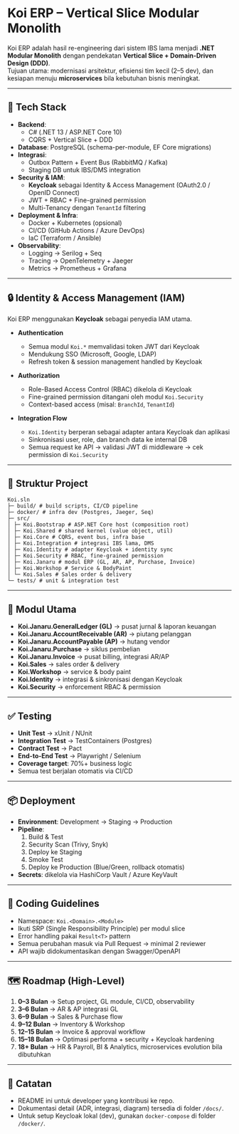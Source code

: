 # Koi ERP – Vertical Slice Modular Monolith

Koi ERP adalah hasil re-engineering dari sistem IBS lama menjadi **.NET Modular Monolith** dengan pendekatan **Vertical Slice + Domain-Driven Design (DDD)**.  
Tujuan utama: modernisasi arsitektur, efisiensi tim kecil (2–5 dev), dan kesiapan menuju **microservices** bila kebutuhan bisnis meningkat.

---

## 🚀 Tech Stack

- **Backend**:  
  - C# (.NET 13 / ASP.NET Core 10)  
  - CQRS + Vertical Slice + DDD  
- **Database**: PostgreSQL (schema-per-module, EF Core migrations)  
- **Integrasi**:  
  - Outbox Pattern + Event Bus (RabbitMQ / Kafka)  
  - Staging DB untuk IBS/DMS integration  
- **Security & IAM**:  
  - **Keycloak** sebagai Identity & Access Management (OAuth2.0 / OpenID Connect)  
  - JWT + RBAC + Fine-grained permission  
  - Multi-Tenancy dengan `TenantId` filtering  
- **Deployment & Infra**:  
  - Docker + Kubernetes (opsional)  
  - CI/CD (GitHub Actions / Azure DevOps)  
  - IaC (Terraform / Ansible)  
- **Observability**:  
  - Logging → Serilog + Seq  
  - Tracing → OpenTelemetry + Jaeger  
  - Metrics → Prometheus + Grafana  

---

## 🔒 Identity & Access Management (IAM)

Koi ERP menggunakan **Keycloak** sebagai penyedia IAM utama.  

- **Authentication**  
  - Semua modul `Koi.*` memvalidasi token JWT dari Keycloak  
  - Mendukung SSO (Microsoft, Google, LDAP)  
  - Refresh token & session management handled by Keycloak  

- **Authorization**  
  - Role-Based Access Control (RBAC) dikelola di Keycloak  
  - Fine-grained permission ditangani oleh modul `Koi.Security`  
  - Context-based access (misal: `BranchId`, `TenantId`)  

- **Integration Flow**  
  - `Koi.Identity` berperan sebagai adapter antara Keycloak dan aplikasi  
  - Sinkronisasi user, role, dan branch data ke internal DB  
  - Semua request ke API → validasi JWT di middleware → cek permission di `Koi.Security`  

---

## 📂 Struktur Project

```
Koi.sln
├─ build/ # build scripts, CI/CD pipeline
├─ docker/ # infra dev (Postgres, Jaeger, Seq)
├─ src/
│ ├─ Koi.Bootstrap # ASP.NET Core host (composition root)
│ ├─ Koi.Shared # shared kernel (value object, util)
│ ├─ Koi.Core # CQRS, event bus, infra base
│ ├─ Koi.Integration # integrasi IBS lama, DMS
│ ├─ Koi.Identity # adapter Keycloak + identity sync
│ ├─ Koi.Security # RBAC, fine-grained permission
│ ├─ Koi.Janaru # modul ERP (GL, AR, AP, Purchase, Invoice)
│ ├─ Koi.Workshop # Service & BodyPaint
│ └─ Koi.Sales # Sales order & delivery
└─ tests/ # unit & integration test
```


---

## 🧩 Modul Utama

- **Koi.Janaru.GeneralLedger (GL)** → pusat jurnal & laporan keuangan  
- **Koi.Janaru.AccountReceivable (AR)** → piutang pelanggan  
- **Koi.Janaru.AccountPayable (AP)** → hutang vendor  
- **Koi.Janaru.Purchase** → siklus pembelian  
- **Koi.Janaru.Invoice** → pusat billing, integrasi AR/AP  
- **Koi.Sales** → sales order & delivery  
- **Koi.Workshop** → service & body paint  
- **Koi.Identity** → integrasi & sinkronisasi dengan Keycloak  
- **Koi.Security** → enforcement RBAC & permission  

---

## ✅ Testing

- **Unit Test** → xUnit / NUnit  
- **Integration Test** → TestContainers (Postgres)  
- **Contract Test** → Pact  
- **End-to-End Test** → Playwright / Selenium  
- **Coverage target**: 70%+ business logic  
- Semua test berjalan otomatis via CI/CD  

---

## 📦 Deployment

- **Environment**: Development → Staging → Production  
- **Pipeline**:  
  1. Build & Test  
  2. Security Scan (Trivy, Snyk)  
  3. Deploy ke Staging  
  4. Smoke Test  
  5. Deploy ke Production (Blue/Green, rollback otomatis)  
- **Secrets**: dikelola via HashiCorp Vault / Azure KeyVault  

---

## 📑 Coding Guidelines

- Namespace: `Koi.<Domain>.<Module>`  
- Ikuti SRP (Single Responsibility Principle) per modul slice  
- Error handling pakai `Result<T>` pattern  
- Semua perubahan masuk via Pull Request → minimal 2 reviewer  
- API wajib didokumentasikan dengan Swagger/OpenAPI  

---

## 🗺️ Roadmap (High-Level)

1. **0–3 Bulan** → Setup project, GL module, CI/CD, observability  
2. **3–6 Bulan** → AR & AP integrasi GL  
3. **6–9 Bulan** → Sales & Purchase flow  
4. **9–12 Bulan** → Inventory & Workshop  
5. **12–15 Bulan** → Invoice & approval workflow  
6. **15–18 Bulan** → Optimasi performa + security + Keycloak hardening  
7. **18+ Bulan** → HR & Payroll, BI & Analytics, microservices evolution bila dibutuhkan  

---

## 📌 Catatan

- README ini untuk developer yang kontribusi ke repo.  
- Dokumentasi detail (ADR, integrasi, diagram) tersedia di folder `/docs/`.  
- Untuk setup Keycloak lokal (dev), gunakan `docker-compose` di folder `/docker/`.  

